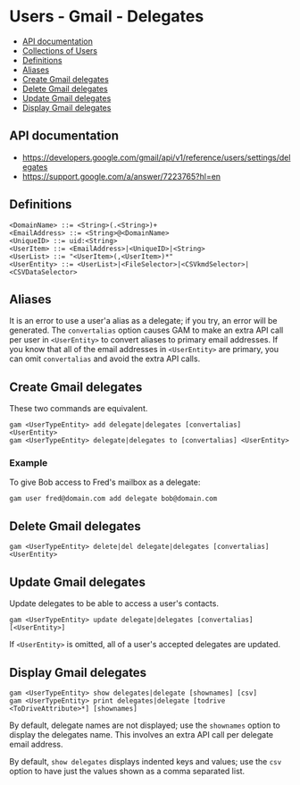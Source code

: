 # Users - Gmail - Delegates
- [API documentation](#api-documentation)
- [Collections of Users](Collections-of-Users)
- [Definitions](#definitions)
- [Aliases](#aliases)
- [Create Gmail delegates](#create-gmail-delegates)
- [Delete Gmail delegates](#delete-gmail-delegates)
- [Update Gmail delegates](#update-gmail-delegates)
- [Display Gmail delegates](#display-gmail-delegates)

## API documentation
* https://developers.google.com/gmail/api/v1/reference/users/settings/delegates
* https://support.google.com/a/answer/7223765?hl=en

## Definitions
```
<DomainName> ::= <String>(.<String>)+
<EmailAddress> ::= <String>@<DomainName>
<UniqueID> ::= uid:<String>
<UserItem> ::= <EmailAddress>|<UniqueID>|<String>
<UserList> ::= "<UserItem>(,<UserItem>)*"
<UserEntity> ::= <UserList>|<FileSelector>|<CSVkmdSelector>|<CSVDataSelector>
```
## Aliases

It is an error to use a user'a alias as a delegate; if you try, an error will be generated.
The `convertalias` option causes GAM to make an extra API call per user in `<UserEntity>`
to convert aliases to primary email addresses. If you know that all of the email addresses
in `<UserEntity>` are primary, you can omit `convertalias` and avoid the extra API calls.

## Create Gmail delegates
These two commands are equivalent.
```
gam <UserTypeEntity> add delegate|delegates [convertalias] <UserEntity>
gam <UserTypeEntity> delegate|delegates to [convertalias] <UserEntity>
```
### Example

To give Bob access to Fred's mailbox as a delegate:

```
gam user fred@domain.com add delegate bob@domain.com
```

## Delete Gmail delegates
```
gam <UserTypeEntity> delete|del delegate|delegates [convertalias] <UserEntity>
```
## Update Gmail delegates
Update delegates to be able to access a user's contacts.
```
gam <UserTypeEntity> update delegate|delegates [convertalias] [<UserEntity>]
```
If `<UserEntity>` is omitted, all of a user's accepted delegates are updated.

## Display Gmail delegates
```
gam <UserTypeEntity> show delegates|delegate [shownames] [csv]
gam <UserTypeEntity> print delegates|delegate [todrive <ToDriveAttribute>*] [shownames]
```
By default, delegate names are not displayed; use the `shownames` option to display the delegates name.
This involves an extra API call per delegate email address.

By default, `show delegates` displays indented keys and values; use the `csv` option to have just the values
shown as a comma separated list.
